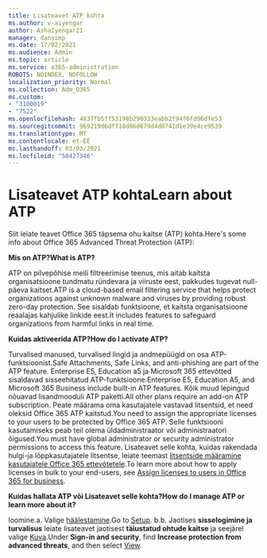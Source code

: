```yaml
---
title: Lisateavet ATP kohta
ms.author: v-aiyengar
author: AshaIyengar21
manager: dansimp
ms.date: 17/02/2021
ms.audience: Admin
ms.topic: article
ms.service: o365-administration
ROBOTS: NOINDEX, NOFOLLOW
localization_priority: Normal
ms.collection: Adm_O365
ms.custom:
- "3100019"
- "7522"
ms.openlocfilehash: 4837fb5ff53198b290333eabb2f94f6fd96dfe53
ms.sourcegitcommit: 969219d6dff18d86d679d4d8741d1e39e4ce9539
ms.translationtype: MT
ms.contentlocale: et-EE
ms.lasthandoff: 03/03/2021
ms.locfileid: "50427346"
---
```

# <a name="learn-about-atp"></a><span data-ttu-id="85421-102">Lisateavet ATP kohta</span><span class="sxs-lookup"><span data-stu-id="85421-102">Learn about ATP</span></span>

<span data-ttu-id="85421-103">Siit leiate teavet Office 365 täpsema ohu kaitse (ATP) kohta.</span><span class="sxs-lookup"><span data-stu-id="85421-103">Here's some info about Office 365 Advanced Threat Protection (ATP):</span></span>

<span data-ttu-id="85421-104">**Mis on ATP?**</span><span class="sxs-lookup"><span data-stu-id="85421-104">**What is ATP?**</span></span>

<span data-ttu-id="85421-105">ATP on pilvepõhise meili filtreerimise teenus, mis aitab kaitsta organisatsioone tundmatu ründevara ja viiruste eest, pakkudes tugevat null-päeva kaitset.</span><span class="sxs-lookup"><span data-stu-id="85421-105">ATP is a cloud-based email filtering service that helps protect organizations against unknown malware and viruses by providing robust zero-day protection.</span></span> <span data-ttu-id="85421-106">See sisaldab funktsioone, et kaitsta organisatsioone reaalajas kahjulike linkide eest.</span><span class="sxs-lookup"><span data-stu-id="85421-106">It includes features to safeguard organizations from harmful links in real time.</span></span>

<span data-ttu-id="85421-107">**Kuidas aktiveerida ATP?**</span><span class="sxs-lookup"><span data-stu-id="85421-107">**How do I activate ATP?**</span></span>

<span data-ttu-id="85421-108">Turvalised manused, turvalised lingid ja andmepüügid on osa ATP-funktsioonist.</span><span class="sxs-lookup"><span data-stu-id="85421-108">Safe Attachments, Safe Links, and anti-phishing are part of the ATP feature.</span></span> <span data-ttu-id="85421-109">Enterprise E5, Education a5 ja Microsoft 365 ettevõtted sisaldavad sisseehitatud ATP-funktsioone.</span><span class="sxs-lookup"><span data-stu-id="85421-109">Enterprise E5, Education A5, and Microsoft 365 Business include built-in ATP features.</span></span> <span data-ttu-id="85421-110">Kõik muud lepingud nõuavad lisandmooduli ATP paketti.</span><span class="sxs-lookup"><span data-stu-id="85421-110">All other plans require an add-on ATP subscription.</span></span> <span data-ttu-id="85421-111">Peate määrama oma kasutajatele vastavad litsentsid, et need oleksid Office 365 ATP kaitstud.</span><span class="sxs-lookup"><span data-stu-id="85421-111">You need to assign the appropriate licenses to your users to be protected by Office 365 ATP.</span></span> <span data-ttu-id="85421-112">Selle funktsiooni kasutamiseks peab teil olema üldadministraator või administraatori õigused.</span><span class="sxs-lookup"><span data-stu-id="85421-112">You must have global administrator or security administrator permissions to access this feature.</span></span> <span data-ttu-id="85421-113">Lisateavet selle kohta, kuidas rakendada hulgi-ja lõppkasutajatele litsentse, leiate teemast [litsentside määramine kasutajatele Office 365 ettevõtetele](https://go.microsoft.com/fwlink/?linkid=2093435).</span><span class="sxs-lookup"><span data-stu-id="85421-113">To learn more about how to apply licenses in bulk to your end-users, see [Assign licenses to users in Office 365 for business](https://go.microsoft.com/fwlink/?linkid=2093435).</span></span>

<span data-ttu-id="85421-114">**Kuidas hallata ATP või Lisateavet selle kohta?**</span><span class="sxs-lookup"><span data-stu-id="85421-114">**How do I manage ATP or learn more about it?**</span></span>

<span data-ttu-id="85421-115">loomine.</span><span class="sxs-lookup"><span data-stu-id="85421-115">a.</span></span> <span data-ttu-id="85421-116">Valige [häälestamine](https://go.microsoft.com/fwlink/p/?linkid=2075721).</span><span class="sxs-lookup"><span data-stu-id="85421-116">Go to [Setup](https://go.microsoft.com/fwlink/p/?linkid=2075721).</span></span>
<span data-ttu-id="85421-117">b.</span><span class="sxs-lookup"><span data-stu-id="85421-117">b.</span></span> <span data-ttu-id="85421-118">Jaotises **sisselogimine ja turvalisus** leiate lisateavet jaotisest **täiustatud ohtude kaitse** ja seejärel valige [Kuva](https://go.microsoft.com/fwlink/?linkid=2109302).</span><span class="sxs-lookup"><span data-stu-id="85421-118">Under **Sign-in and security**, find **Increase protection from advanced threats**, and then select [View](https://go.microsoft.com/fwlink/?linkid=2109302).</span></span>
